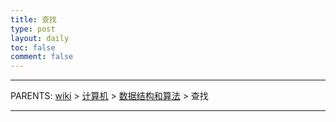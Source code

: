 ```yaml
---
title: 查找
type: post
layout: daily
toc: false
comment: false
---
```

---
PARENTS: [wiki](/gknows/wiki) > [计算机](/gknows/计算机) > [数据结构和算法](/gknows/数据结构和算法) > 查找

---
